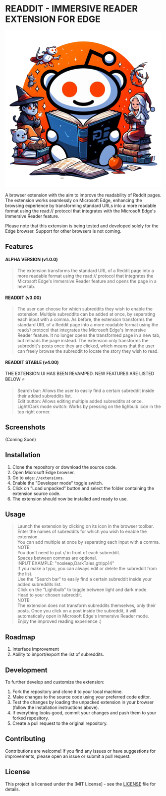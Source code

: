 # READDIT - IMMERSIVE READER EXTENSION FOR EDGE

![icon128](https://github.com/Myst1cX/immersive-reddit-extension/blob/main/logo%2FReaddit.png)

A browser extension with the aim to improve the readability of Reddit pages.
The extension works seamlessly on Microsoft Edge, enhancing the browsing experience by transforming standard URLs
into a more readable format using the read:// protocol that integrates with the Microsoft Edge's Immersive Reader feature.

Please note that this extension is being tested and developed solely for the Edge browser. 
Support for other browsers is not coming. 

## Features

#### ALPHA VERSION (v1.0.0)
>The extension transforms the standard URL of a Reddit page into a more readable format using the read:// protocol that integrates the Microsoft Edge's Immersive Reader feature and opens the page in a new tab. 
#### READDIT (v3.00)              
>The user can choose for which subreddits they wish to enable the extension. Multiple subreddits can be added at once, by separating each input with a comma. As before, the extension transforms the standard URL of a Reddit page into a more readable format using the read:// protocol that integrates the Microsoft Edge's Immersive Reader feature. It no longer opens the transformed page in a new tab, but reloads the page instead. The extension only transforms the subreddit's posts once they are clicked, which means that the user can freely browse the subreddit to locate the story they wish to read.
#### READDIT STABLE (v4.00)
THE EXTENSION UI HAS BEEN REVAMPED.
NEW FEATURES ARE LISTED BELOW ⭐
>Search bar:
Allows the user to easily find a certain subreddit inside their added subreddits list.                                         
>Edit button:
Allows editing multiple added subreddits at once.                                        
>Light/Dark mode switch:
Works by pressing on the lighbulb icon in the top right corner.


## Screenshots

(Coming Soon)

## Installation

1. Clone the repository or download the source code.
2. Open Microsoft Edge browser.
3. Go to `edge://extensions`.
4. Enable the "Developer mode" toggle switch.
5. Click on "Load unpacked" button and select the folder containing the extension source code.
6. The extension should now be installed and ready to use.

## Usage

>Launch the extension by clicking on its icon in the browser toolbar.                  
>Enter the names of subreddits for which you wish to enable the extension.               
You can add multiple at once by separating each input with a comma.                                              
>NOTE:                                      
You don't need to put r/ in front of each subreddit.                                   
Spaces between commas are optional.                         
>INPUT EXAMPLE:                                          "nosleep,DarkTales,gtripp14"                                               
>If you make a typo, you can always edit or delete the subreddit from the list.            
>Use the "Search bar" to easily find a certain subreddit inside your added subreddits list.                               
>Click on the "Lightbulb" to toggle between light and dark mode.                       
>Head to your chosen subreddit.               
>NOTE:                                                                                 
The extension does not transform subreddits themselves, only their posts. Once you click on a post inside the subreddit, it will automatically open in Microsoft Edge's Immersive Reader mode.           
>Enjoy the improved reading experience :)


## Roadmap

1. Interface improvement
2. Ability to import/export the list of subreddits. 

## Development

To further develop and customize the extension:

1. Fork the repository and clone it to your local machine.
2. Make changes to the source code using your preferred code editor.
3. Test the changes by loading the unpacked extension in your browser (follow the installation instructions above).
4. If everything looks good, commit your changes and push them to your forked repository.
5. Create a pull request to the original repository.

## Contributing

Contributions are welcome! If you find any issues or have suggestions for improvements, please open an issue or submit a pull request.

## License

This project is licensed under the [MIT License] - see the [LICENSE](https://github.com/Myst1cX/immersive-reddit-extension/blob/main/LICENSE.txt) file for details.

